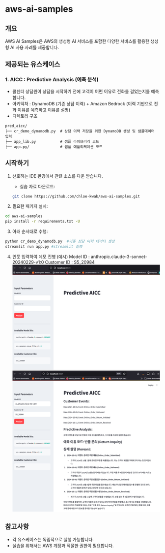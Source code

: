 # aws-ai-samples

## 개요

AWS AI Samples은 AWS의 생성형 AI 서비스를 포함한 다양한 서비스를 활용한 생성형 AI 사용 사례를 제공합니다. 

## 제공되는 유스케이스 

### 1. AICC : Predictive Analysis (예측 분석)
- 콜센터 상담원이 상담을 시작하기 전에 고객이 어떤 이유로 전화를 걸었는지를 예측합니다. 
- 아키텍처 : DynamoDB (기존 상담 이력) + Amazon Bedrock (이력 기반으로 전화 이유를 예측하고 이유를 설명)
- 디렉토리 구조
```
pred_aicc/
├── cr_demo_dynamodb.py  # 상담 이력 저장을 위한 DynamoDB 생성 및 샘플데이터 입력
├── app_lib.py           # 샘플 라이브러리 코드
├── app.py/              # 샘플 애플리케이션 코드
```


## 시작하기

1. 선호하는 IDE 환경에서 관련 소스를 다운 받습니다. 
   - 실습 자료 다운로드:
   ```bash
   git clone https://github.com/chloe-kwak/aws-ai-samples.git
   ```

2. 필요한 패키지 설치:
```bash
cd aws-ai-samples
pip install -r requirements.txt -U
```

3. 아래 순서대로 수행:
```bash
python cr_demo_dynamodb.py  #기존 상담 이력 데이터 생성
streamlit run app.py #streamlit 실행
```

4. 인풋 입력하여 데모 진행 (예시)
Model ID : anthropic.claude-3-sonnet-20240229-v1:0
Customer ID : S5_20984
![streamlit 실행 후 화면](img/before_img.png)
![input 입력 후 화면](img/after_img.png)

## 참고사항

- 각 유스케이스는 독립적으로 실행 가능합니다.
- 실습을 위해서는 AWS 계정과 적절한 권한이 필요합니다.
